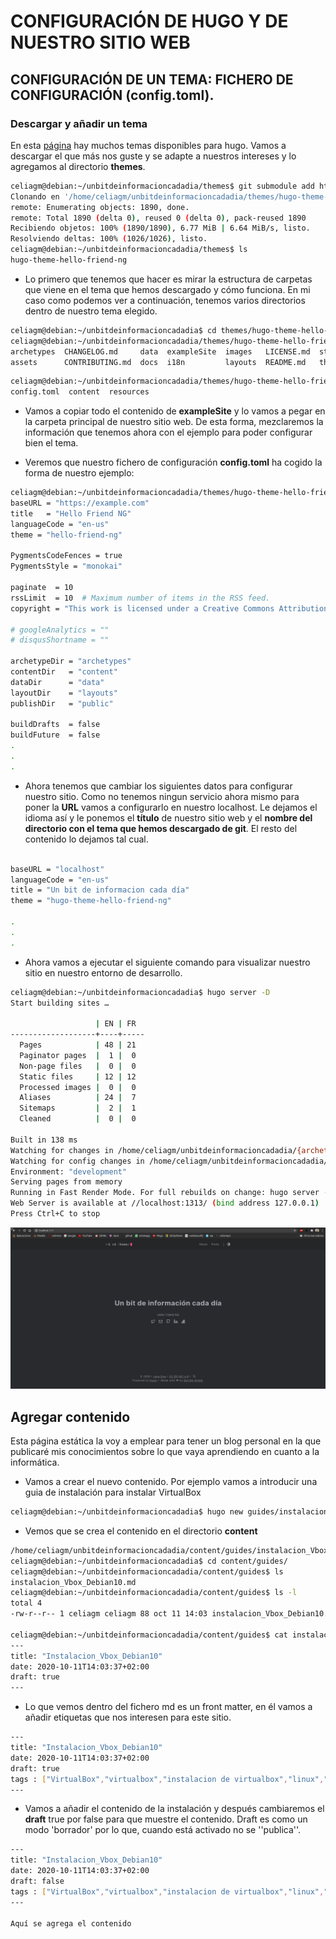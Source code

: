 # CONFIGURACIÓN DE HUGO Y DE NUESTRO SITIO WEB

## CONFIGURACIÓN DE UN TEMA: FICHERO DE CONFIGURACIÓN (**config.toml**). 

### Descargar y añadir un tema

En esta [página](https://themes.gohugo.io/) hay muchos temas disponibles para hugo. Vamos a descargar el que más nos guste y se adapte a nuestros intereses y lo agregamos al directorio **themes**.

```sh
celiagm@debian:~/unbitdeinformacioncadadia/themes$ git submodule add https://github.com/rhazdon/hugo-theme-hello-friend-ng.git
Clonando en '/home/celiagm/unbitdeinformacioncadadia/themes/hugo-theme-hello-friend-ng'...
remote: Enumerating objects: 1890, done.
remote: Total 1890 (delta 0), reused 0 (delta 0), pack-reused 1890
Recibiendo objetos: 100% (1890/1890), 6.77 MiB | 6.64 MiB/s, listo.
Resolviendo deltas: 100% (1026/1026), listo.
celiagm@debian:~/unbitdeinformacioncadadia/themes$ ls
hugo-theme-hello-friend-ng

```

* Lo primero que tenemos que hacer es mirar la estructura de carpetas que viene en el tema que hemos descargado y cómo funciona. En mi caso como podemos ver a continuación, tenemos varios directorios dentro de nuestro tema elegido.

```sh
celiagm@debian:~/unbitdeinformacioncadadia$ cd themes/hugo-theme-hello-friend-ng/
celiagm@debian:~/unbitdeinformacioncadadia/themes/hugo-theme-hello-friend-ng$ ls
archetypes  CHANGELOG.md     data  exampleSite  images   LICENSE.md  static
assets      CONTRIBUTING.md  docs  i18n         layouts  README.md   theme.toml

```
``` sh
celiagm@debian:~/unbitdeinformacioncadadia/themes/hugo-theme-hello-friend-ng/exampleSite$ ls
config.toml  content  resources
```

* Vamos a copiar todo el contenido de **exampleSite** y lo vamos a pegar en la carpeta principal de nuestro sitio web. De esta forma, mezclaremos la información que tenemos ahora con el ejemplo para poder configurar bien el tema.

* Veremos que nuestro fichero de configuración **config.toml** ha cogido la forma de nuestro ejemplo:

``` sh
celiagm@debian:~/unbitdeinformacioncadadia/themes/hugo-theme-hello-friend-ng/exampleSite$ cat config.toml 
baseURL = "https://example.com"
title   = "Hello Friend NG"
languageCode = "en-us"
theme = "hello-friend-ng"

PygmentsCodeFences = true
PygmentsStyle = "monokai"

paginate  = 10
rssLimit  = 10  # Maximum number of items in the RSS feed.
copyright = "This work is licensed under a Creative Commons Attribution-NonCommercial 4.0 International License." # This message is only used by the RSS template.

# googleAnalytics = ""
# disqusShortname = ""

archetypeDir = "archetypes"
contentDir   = "content"
dataDir      = "data"
layoutDir    = "layouts"
publishDir   = "public"

buildDrafts  = false
buildFuture  = false
.
. 
. 

```
* Ahora tenemos que cambiar los siguientes datos para configurar nuestro sitio. Como no tenemos ningun servicio ahora mismo para poner la **URL** vamos a configurarlo en nuestro localhost. Le dejamos el idioma así y le ponemos el **título** de nuestro sitio web y el **nombre del directorio con el tema que hemos descargado de git**. El resto del contenido lo dejamos tal cual.

```sh

baseURL = "localhost"
languageCode = "en-us"
title = "Un bit de informacion cada día"
theme = "hugo-theme-hello-friend-ng"

.
.
.

```

* Ahora vamos a ejecutar el siguiente comando para visualizar nuestro sitio en nuestro entorno de desarrollo. 

```sh
celiagm@debian:~/unbitdeinformacioncadadia$ hugo server -D
Start building sites … 

                   | EN | FR  
-------------------+----+-----
  Pages            | 48 | 21  
  Paginator pages  |  1 |  0  
  Non-page files   |  0 |  0  
  Static files     | 12 | 12  
  Processed images |  0 |  0  
  Aliases          | 24 |  7  
  Sitemaps         |  2 |  1  
  Cleaned          |  0 |  0  

Built in 138 ms
Watching for changes in /home/celiagm/unbitdeinformacioncadadia/{archetypes,content,data,layouts,static,themes}
Watching for config changes in /home/celiagm/unbitdeinformacioncadadia/config.toml
Environment: "development"
Serving pages from memory
Running in Fast Render Mode. For full rebuilds on change: hugo server --disableFastRender
Web Server is available at //localhost:1313/ (bind address 127.0.0.1)
Press Ctrl+C to stop

```

![captura_plantilla1.jpeg](https://github.com/CeliaGMqrz/gen_pagina_estatica_hugo/blob/main/capturas/captura_plantilla1.jpeg)



## Agregar contenido

Esta página estática la voy a emplear para tener un blog personal en la que publicaré mis conocimientos sobre lo que vaya aprendiendo en cuanto a la informática.

* Vamos a crear el nuevo contenido. Por ejemplo vamos a introducir una guia de instalación para instalar VirtualBox

```sh
celiagm@debian:~/unbitdeinformacioncadadia$ hugo new guides/instalacion_Vbox_Debian10.md
```
* Vemos que se crea el contenido en el directorio **content**

```sh
/home/celiagm/unbitdeinformacioncadadia/content/guides/instalacion_Vbox_Debian10.md created
celiagm@debian:~/unbitdeinformacioncadadia$ cd content/guides/
celiagm@debian:~/unbitdeinformacioncadadia/content/guides$ ls
instalacion_Vbox_Debian10.md
celiagm@debian:~/unbitdeinformacioncadadia/content/guides$ ls -l
total 4
-rw-r--r-- 1 celiagm celiagm 88 oct 11 14:03 instalacion_Vbox_Debian10.md

celiagm@debian:~/unbitdeinformacioncadadia/content/guides$ cat instalacion_Vbox_Debian10.md 
---
title: "Instalacion_Vbox_Debian10"
date: 2020-10-11T14:03:37+02:00
draft: true
---

```
* Lo que vemos dentro del fichero md es un front matter, en él vamos a añadir etiquetas que nos interesen para este sitio.

```sh
---
title: "Instalacion_Vbox_Debian10"
date: 2020-10-11T14:03:37+02:00
draft: true
tags : ["VirtualBox","virtualbox","instalacion de virtualbox","linux","Debian Buster","Debian 10"]
---

```

* Vamos a añadir el contenido de la instalación y después cambiaremos el **draft** true por false para que muestre el contenido. Draft es como un modo 'borrador' por lo que, cuando está activado no se ''publica''.

```sh
---
title: "Instalacion_Vbox_Debian10"
date: 2020-10-11T14:03:37+02:00
draft: false
tags : ["VirtualBox","virtualbox","instalacion de virtualbox","linux","Debian Buster","Debian 10"]
---

Aquí se agrega el contenido

```